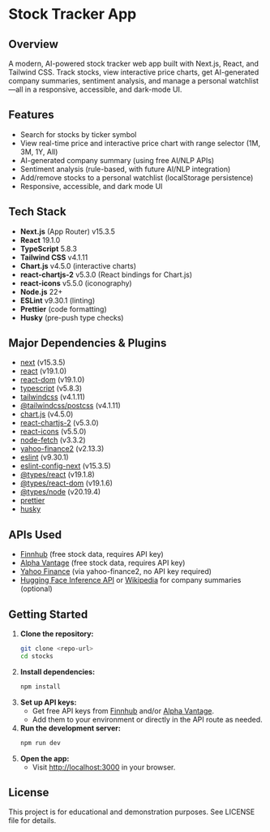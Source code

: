 # Stock Tracker App

## Overview
A modern, AI-powered stock tracker web app built with Next.js, React, and Tailwind CSS. Track stocks, view interactive price charts, get AI-generated company summaries, sentiment analysis, and manage a personal watchlist—all in a responsive, accessible, and dark-mode UI.

## Features
- Search for stocks by ticker symbol
- View real-time price and interactive price chart with range selector (1M, 3M, 1Y, All)
- AI-generated company summary (using free AI/NLP APIs)
- Sentiment analysis (rule-based, with future AI/NLP integration)
- Add/remove stocks to a personal watchlist (localStorage persistence)
- Responsive, accessible, and dark mode UI

## Tech Stack
- **Next.js** (App Router) v15.3.5
- **React** 19.1.0
- **TypeScript** 5.8.3
- **Tailwind CSS** v4.1.11
- **Chart.js** v4.5.0 (interactive charts)
- **react-chartjs-2** v5.3.0 (React bindings for Chart.js)
- **react-icons** v5.5.0 (iconography)
- **Node.js** 22+
- **ESLint** v9.30.1 (linting)
- **Prettier** (code formatting)
- **Husky** (pre-push type checks)

## Major Dependencies & Plugins
- [next](https://nextjs.org/) (v15.3.5)
- [react](https://react.dev/) (v19.1.0)
- [react-dom](https://react.dev/) (v19.1.0)
- [typescript](https://www.typescriptlang.org/) (v5.8.3)
- [tailwindcss](https://tailwindcss.com/) (v4.1.11)
- [@tailwindcss/postcss](https://www.npmjs.com/package/@tailwindcss/postcss) (v4.1.11)
- [chart.js](https://www.chartjs.org/) (v4.5.0)
- [react-chartjs-2](https://github.com/reactchartjs/react-chartjs-2) (v5.3.0)
- [react-icons](https://react-icons.github.io/react-icons/) (v5.5.0)
- [node-fetch](https://www.npmjs.com/package/node-fetch) (v3.3.2)
- [yahoo-finance2](https://github.com/gadicc/node-yahoo-finance2) (v2.13.3)
- [eslint](https://eslint.org/) (v9.30.1)
- [eslint-config-next](https://www.npmjs.com/package/eslint-config-next) (v15.3.5)
- [@types/react](https://www.npmjs.com/package/@types/react) (v19.1.8)
- [@types/react-dom](https://www.npmjs.com/package/@types/react-dom) (v19.1.6)
- [@types/node](https://www.npmjs.com/package/@types/node) (v20.19.4)
- [prettier](https://prettier.io/)
- [husky](https://typicode.github.io/husky/)

## APIs Used
- [Finnhub](https://finnhub.io/) (free stock data, requires API key)
- [Alpha Vantage](https://www.alphavantage.co/) (free stock data, requires API key)
- [Yahoo Finance](https://finance.yahoo.com/) (via yahoo-finance2, no API key required)
- [Hugging Face Inference API](https://huggingface.co/inference-api) or [Wikipedia](https://en.wikipedia.org/w/api.php) for company summaries (optional)

## Getting Started
1. **Clone the repository:**
   ```sh
   git clone <repo-url>
   cd stocks
   ```
2. **Install dependencies:**
   ```sh
   npm install
   ```
3. **Set up API keys:**
   - Get free API keys from [Finnhub](https://finnhub.io/) and/or [Alpha Vantage](https://www.alphavantage.co/).
   - Add them to your environment or directly in the API route as needed.
4. **Run the development server:**
   ```sh
   npm run dev
   ```
5. **Open the app:**
   - Visit [http://localhost:3000](http://localhost:3000) in your browser.

## License
This project is for educational and demonstration purposes. See LICENSE file for details.
